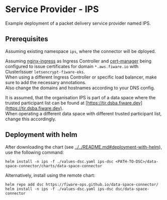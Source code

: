 # Service Provider - IPS

Example deployment of a packet delivery service provider named IPS. 


## Prerequisites

Assuming existing namespace `ips`, where the connector will be dployed. 

Assuming [nginx-ingress](https://docs.nginx.com/nginx-ingress-controller/) as Ingress Controller 
and [cert-manager](https://cert-manager.io/) being configured to issue certificates 
for domain `*.aws.fiware.io` with ClusterIssuer `letsencrypt-fiware-eks`.  
When using a different Ingress Controller or specific load balancer, make sure to add 
the necessary annotations.  
Also change the domains and hostnames according to your DNS config.

It is assumed, that the organisation IPS is part of a data space where the trusted participant list 
can be found at [https://tir.dsba.fiware.dev](https://tir.dsba.fiware.dev).  
When operating a different data space with different trusted participant list, change this 
accordingly.


## Deployment with helm

After downloading the chart (see [../../README.md#deployment-with-helm](../../README.md#deployment-with-helm)), 
use the following command:
```shell
helm install -n ips -f ./values-dsc.yaml ips-dsc <PATH-TO-DSC>/data-space-connector/charts/data-space-connector
```

Alternatively, install using the remote chart:
```shell
helm repo add dsc https://fiware-ops.github.io/data-space-connector/
helm install -n ips -f ./values-dsc.yaml ips-dsc dsc/data-space-connector
```


